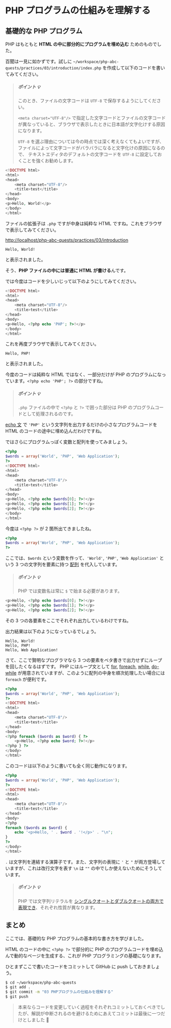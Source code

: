 # PHP プログラムの仕組みを理解する

## 基礎的な PHP プログラム

PHP はもともと **HTML の中に部分的にプログラムを埋め込む** ためのものでした。

百聞は一見に如かずです。試しに `~/workspace/php-abc-quests/practices/03/introduction/index.php` を作成して以下のコードを書いてみてください。

> ##### ポイント :bulb:
>
> このとき、ファイルの文字コードは `UTF-8` で保存するようにしてください。
>
> `<meta charset="UTF-8"/>` で指定した文字コードとファイルの文字コードが異なっていると、ブラウザで表示したときに日本語が文字化けする原因になります。
>
> `UTF-8` を選ぶ理由については今の時点では深く考えなくてもよいですが、ファイルによって文字コードがバラバラになると文字化けの原因になるので、
> テキストエディタのデフォルトの文字コードを `UTF-8` に設定しておくことを強くお勧めします。

```php
<!DOCTYPE html>
<html>
<head>
    <meta charset="UTF-8"/>
    <title>test</title>
</head>
<body>
<p>Hello, World!</p>
</body>
</html>
```

ファイルの拡張子は `.php` ですが中身は純粋な HTML ですね。これをブラウザで表示してみてください。

[http://localhost/php-abc-quests/practices/03/introduction](http://localhost/php-abc-quests/practices/03/introduction)

```
Hello, World!
```

と表示されました。

そう、**PHP ファイルの中には普通に HTML が書ける**んです。

では今度はコードを少しいじって以下のようにしてみてください。

```php
<!DOCTYPE html>
<html>
<head>
    <meta charset="UTF-8"/>
    <title>test</title>
</head>
<body>
<p>Hello, <?php echo 'PHP'; ?>!</p>
</body>
</html>
```

これを再度ブラウザで表示してみてください。

```
Hello, PHP!
```

と表示されました。

今度のコードは純粋な HTML ではなく、一部分だけが PHP のプログラムになっています。`<?php echo 'PHP'; ?>` の部分ですね。

> ##### ポイント :bulb:
>
> `.php` ファイルの中で `<?php` と `?>` で囲った部分は PHP のプログラムコードとして処理されるのです。

[echo 文](http://php.net/manual/ja/function.echo.php) で `'PHP'` という文字列を出力するだけの小さなプログラムコードを HTML のコードの途中に埋め込んだわけですね。

ではさらにプログラムっぽく変数と配列を使ってみましょう。

```php
<?php
$words = array('World', 'PHP', 'Web Application');
?>
<!DOCTYPE html>
<html>
<head>
    <meta charset="UTF-8"/>
    <title>test</title>
</head>
<body>
<p>Hello, <?php echo $words[0]; ?>!</p>
<p>Hello, <?php echo $words[1]; ?>!</p>
<p>Hello, <?php echo $words[2]; ?>!</p>
</body>
</html>
```

今度は `<?php ?>` が 2 箇所出てきましたね。

```php
<?php
$words = array('World', 'PHP', 'Web Application');
?>
```

ここでは、`$words` という変数を作って、`'World'`, `'PHP'`, `'Web Application'` という 3 つの文字列を要素に持つ [配列](http://php.net/manual/ja/language.types.array.php) を代入しています。

> ##### ポイント :bulb:
>
> PHP では変数名は常に `$` で始まる必要があります。

```php
<p>Hello, <?php echo $words[0]; ?>!</p>
<p>Hello, <?php echo $words[1]; ?>!</p>
<p>Hello, <?php echo $words[2]; ?>!</p>
```

その 3 つの各要素をここでそれぞれ出力しているわけですね。

出力結果は以下のようになっているでしょう。

```
Hello, World!
Hello, PHP!
Hello, Web Application!
```

さて、ここで賢明なプログラマなら 3 つの要素をベタ書きで出力せずにループを回したくなるはずです。
PHP にはループ文として [for](http://php.net/manual/ja/control-structures.for.php), [foreach](http://php.net/manual/ja/control-structures.foreach.php), [while](http://php.net/manual/ja/control-structures.while.php), [do-while](http://php.net/manual/ja/control-structures.do.while.php) が用意されていますが、このように配列の中身を順次処理したい場合には `foreach` が便利です。

```php
<?php
$words = array('World', 'PHP', 'Web Application');
?>
<!DOCTYPE html>
<html>
<head>
    <meta charset="UTF-8"/>
    <title>test</title>
</head>
<body>
<?php foreach ($words as $word) { ?>
    <p>Hello, <?php echo $word; ?>!</p>
<?php } ?>
</body>
</html>
```

このコードは以下のように書いても全く同じ動作になります。

```php
<?php
$words = array('World', 'PHP', 'Web Application');
?>
<!DOCTYPE html>
<html>
<head>
    <meta charset="UTF-8"/>
    <title>test</title>
</head>
<body>
<?php
foreach ($words as $word) {
    echo '<p>Hello, ' . $word . '!</p>' . "\n";
}
?>
</body>
</html>
```

`.` は文字列を連結する演算子です。また、文字列の表現に `'` と `"` が両方登場していますが、これは改行文字を表す `\n` は `""` の中でしか使えないためにそうしています。

> ##### ポイント :bulb:
> PHP では文字列リテラルを [シングルクオートとダブルクオートの両方で表現でき](http://php.net/manual/ja/language.types.string.php)、それぞれ性質が異なります。

## まとめ

ここでは、基礎的な PHP プログラムの基本的な書き方を学びました。

HTML のコードの中に `<?php ?>` で部分的に PHP のプログラムコードを埋め込んで動的なページを生成する、これが PHP プログラミングの基礎になります。

ひとまずここで書いたコードをコミットして GitHub に push しておきましょう。

```bash
$ cd ~/workspace/php-abc-quests
$ git add .
$ git commit -m "03 PHPプログラムの仕組みを理解する"
$ git push
```

> 本来ならコードを変更していく過程をそれぞれコミットしておくべきでしたが、解説が中断されるのを避けるためにあえてコミットは最後に一つだけとしました :bow:

